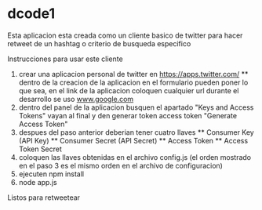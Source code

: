 # dcode1

Esta aplicacion esta creada como un cliente basico de twitter para hacer retweet de un hashtag o criterio de busqueda especifico

Instrucciones para usar este cliente

1) crear una aplicacion personal de twitter en https://apps.twitter.com/
   ** dentro de la creacion de la aplicacion en el formulario pueden poner lo que sea, en el link de la aplicacion coloquen cualquier url
      durante el desarrollo se uso www.google.com
2) dentro del panel de la aplicacion busquen el apartado "Keys and Access Tokens" vayan al final y den generar token access token "Generate Access Token"
3) despues del paso anterior deberian tener cuatro llaves 
    ** Consumer Key (API Key)
    ** Consumer Secret (API Secret)
    ** Access Token
    ** Access Token Secret
4) coloquen las llaves obtenidas en el archivo config.js (el orden mostrado en el paso 3 es el mismo orden en el archivo de configuracion)
5) ejecuten npm install
6) node app.js

Listos para retweetear